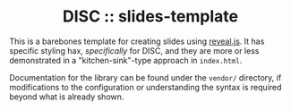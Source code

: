 <center><h1>DISC :: slides-template</h1></center>


This is a barebones template for creating slides using [reveal.js](https://revealjs.com/).
It has specific styling hax, _specifically_ for DISC, and they are more or less demonstrated in a "kitchen-sink"-type approach in `index.html`.

Documentation for the library can be found under the `vendor/` directory, if modifications to the configuration or understanding the syntax is required beyond what is already shown.
